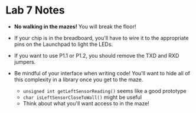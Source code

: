 # Lab 7 Notes

- **No walking in the mazes!**  You will break the floor!

- If your chip is in the breadboard, you'll have to wire it to the appropriate pins on the Launchpad to light the LEDs.
- If you want to use P1.1 or P1.2, you should remove the TXD and RXD jumpers.

- Be mindful of your interface when writing code!  You'll want to hide all of this complexity in a library once you get to the maze.
  - `unsigned int getLeftSensorReading()` seems like a good prototype
  - `char isLeftSensorCloseToWall()` might be useful
  - Think about what you'll want access to in the maze!
